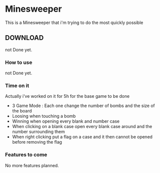 # Minesweeper

This is a Minesweeper that i'm trying to do the most quickly possible


## DOWNLOAD

not Done yet.

### How to use

not Done yet.

### Time on it

Actually i've worked on it for 5h for the base game to be done  
  - 3 Game Mode : Each one change the number of bombs and the size of the board  
  - Loosing when touching a bomb
  - Winning when opening every blank and number case
  - When clicking on a blank case open every blank case around and the number surrounding them
  - When right clicking put a flag on a case and it then cannot be opened before removing the flag

### Features to come

No more features planned.
